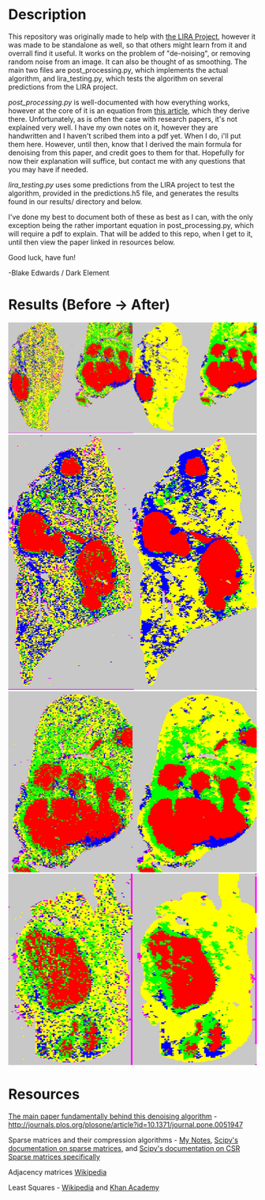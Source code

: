 # Description

This repository was originally made to help with [the LIRA Project](https://github.com/DarkElement75/lira), however it was made to be standalone as well, so that others might learn from it and overrall find it useful. It works on the problem of "de-noising", or removing random noise from an image. It can also be thought of as smoothing. The main two files are post_processing.py, which implements the actual algorithm, and lira_testing.py, which tests the algorithm on several predictions from the LIRA project.

*post_processing.py* is well-documented with how everything works, however at the core of it is an equation from [this article](http://journals.plos.org/plosone/article?id=10.1371/journal.pone.0051947), which they derive there. Unfortunately, as is often the case with research papers, it's not explained very well. I have my own notes on it, however they are handwritten and I haven't scribed them into a pdf yet. When I do, i'll put them here. However, until then, know that I derived the main formula for denoising from this paper, and credit goes to them for that. Hopefully for now their explanation will suffice, but contact me with any questions that you may have if needed.

*lira_testing.py* uses some predictions from the LIRA project to test the algorithm, provided in the predictions.h5 file, and generates the results found in our results/ directory and below. 

I've done my best to document both of these as best as I can, with the only exception being the rather important equation in post_processing.py, which will require a pdf to explain. That will be added to this repo, when I get to it, until then view the paper linked in resources below.

Good luck, have fun!

-Blake Edwards / Dark Element


# Results (Before -> After)

![Image 11](/results/11.jpg)
![Image 2](/results/2.jpg)
![Image 9](/results/9.jpg)
![Image 0](/results/0.jpg)

# Resources

[The main paper fundamentally behind this denoising algorithm](http://journals.plos.org/plosone/article?id=10.1371/journal.pone.0051947) - http://journals.plos.org/plosone/article?id=10.1371/journal.pone.0051947

Sparse matrices and their compression algorithms - [My Notes](/notes/sparse%20matrices.pdf), [Scipy's documentation on sparse matrices](https://docs.scipy.org/doc/scipy/reference/sparse.html), and [Scipy's documentation on CSR Sparse matrices specifically](https://docs.scipy.org/doc/scipy/reference/generated/scipy.sparse.csr_matrix.html#scipy.sparse.csr_matrix)

Adjacency matrices [Wikipedia](https://en.wikipedia.org/wiki/Adjacency_matrix)

Least Squares - [Wikipedia](https://en.wikipedia.org/wiki/Least_squares) and [Khan Academy](https://www.youtube.com/watch?v=MC7l96tW8V8)

